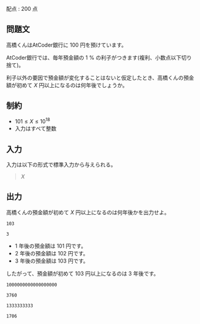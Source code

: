 配点 : $200$ 点

## 問題文

高橋くんはAtCoder銀行に $100$ 円を預けています。

AtCoder銀行では、毎年預金額の $1$ % の利子がつきます(複利、小数点以下切り捨て)。

利子以外の要因で預金額が変化することはないと仮定したとき、高橋くんの預金額が初めて $X$ 円以上になるのは何年後でしょうか。

## 制約

- $101 \le X \le 10^{18}$
- 入力はすべて整数

## 入力

入力は以下の形式で標準入力から与えられる。

> $X$

## 出力

高橋くんの預金額が初めて $X$ 円以上になるのは何年後かを出力せよ。

```input1
103
```

```output1
3
```

- $1$ 年後の預金額は $101$ 円です。
- $2$ 年後の預金額は $102$ 円です。
- $3$ 年後の預金額は $103$ 円です。

したがって、預金額が初めて $103$ 円以上になるのは $3$ 年後です。

```input2
1000000000000000000
```

```output2
3760
```

```input3
1333333333
```

```output3
1706
```